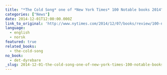 ```yaml
---
title: "*The Cold Song* one of *New York Times* 100 Notable books 2014"
categories: ["News"]
date: 2014-12-01T12:00:00.000Z
link_to_original: 'http://www.nytimes.com/2014/12/07/books/review/100-notable-books-of-2014.html?_r=2'
language:
  - english
  - norsk
featured: true
related_books:
  - the-cold-song
no_book:
  - det-dyrebare
_slug: 2014-12-01-the-cold-song-one-of-new-york-times-100-notable-books-2014
---
```

